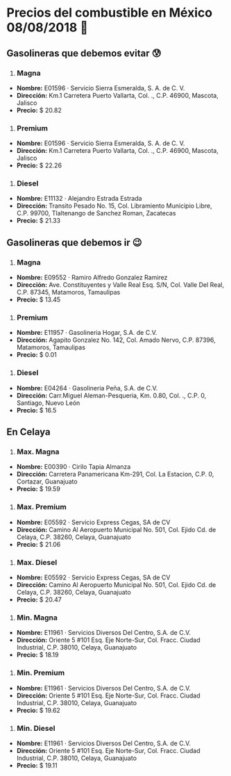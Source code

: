 # Precios del combustible en México 08/08/2018 :car:

## Gasolineras que debemos evitar :cold_sweat:
1. ### Magna
  * **Nombre:** E01596 · Servicio Sierra Esmeralda, S. A. de C. V.
  * **Dirección:** Km.1 Carretera Puerto Vallarta, Col. ., C.P. 46900, Mascota, Jalisco
  * **Precio:** $ 20.82

1. ### Premium
  * **Nombre:** E01596 · Servicio Sierra Esmeralda, S. A. de C. V.
  * **Dirección:** Km.1 Carretera Puerto Vallarta, Col. ., C.P. 46900, Mascota, Jalisco
  * **Precio:** $ 22.26

1. ### Diesel
  * **Nombre:** E11132 · Alejandro Estrada Estrada
  * **Dirección:** Transito Pesado No. 15, Col. Libramiento Municipio Libre, C.P. 99700, Tlaltenango de Sanchez Roman, Zacatecas
  * **Precio:** $ 21.33


## Gasolineras que debemos ir :wink:
1. ### Magna
  * **Nombre:** E09552 · Ramiro Alfredo Gonzalez Ramirez
  * **Dirección:** Ave. Constituyentes y Valle Real Esq. S/N, Col. Valle Del Real, C.P. 87345, Matamoros, Tamaulipas
  * **Precio:** $ 13.45

1. ### Premium
  * **Nombre:** E11957 · Gasolineria Hogar, S.A. de C.V.
  * **Dirección:** Agapito Gonzalez No. 142, Col. Amado Nervo, C.P. 87396, Matamoros, Tamaulipas
  * **Precio:** $ 0.01

1. ### Diesel
  * **Nombre:** E04264 · Gasolineria Peña, S.A. de C.V.
  * **Dirección:** Carr.Miguel Aleman-Pesqueria, Km. 0.80, Col. ., C.P. 0, Santiago, Nuevo León
  * **Precio:** $ 16.5


## En Celaya
1. ### Max. Magna
  * **Nombre:** E00390 · Cirilo Tapia Almanza
  * **Dirección:** Carretera Panamericana Km-291, Col. La Estacion, C.P. 0, Cortazar, Guanajuato
  * **Precio:** $ 19.59

1. ### Max. Premium
  * **Nombre:** E05592 · Servicio Express Cegas, SA de CV
  * **Dirección:** Camino Al Aeropuerto Municipal No. 501, Col. Ejido Cd. de Celaya, C.P. 38260, Celaya, Guanajuato
  * **Precio:** $ 21.06

1. ### Max. Diesel
  * **Nombre:** E05592 · Servicio Express Cegas, SA de CV
  * **Dirección:** Camino Al Aeropuerto Municipal No. 501, Col. Ejido Cd. de Celaya, C.P. 38260, Celaya, Guanajuato
  * **Precio:** $ 20.47

1. ### Min. Magna
  * **Nombre:** E11961 · Servicios Diversos Del Centro, S.A. de C.V.
  * **Dirección:** Oriente 5 #101 Esq. Eje Norte-Sur, Col. Fracc. Ciudad Industrial, C.P. 38010, Celaya, Guanajuato
  * **Precio:** $ 18.19

1. ### Min. Premium
  * **Nombre:** E11961 · Servicios Diversos Del Centro, S.A. de C.V.
  * **Dirección:** Oriente 5 #101 Esq. Eje Norte-Sur, Col. Fracc. Ciudad Industrial, C.P. 38010, Celaya, Guanajuato
  * **Precio:** $ 19.62

1. ### Min. Diesel
  * **Nombre:** E11961 · Servicios Diversos Del Centro, S.A. de C.V.
  * **Dirección:** Oriente 5 #101 Esq. Eje Norte-Sur, Col. Fracc. Ciudad Industrial, C.P. 38010, Celaya, Guanajuato
  * **Precio:** $ 19.11